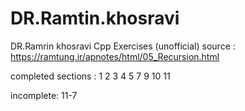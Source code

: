 # DR.Ramtin.khosravi

DR.Ramrin khosravi Cpp Exercises (unofficial)
source : https://ramtung.ir/apnotes/html/05_Recursion.html

completed sections : 
1
2
3
4
5
7
9
10
11


incomplete: 
11-7 








